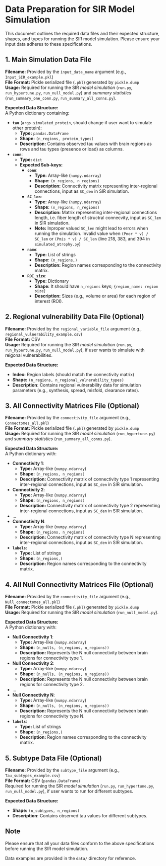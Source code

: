 # Data Preparation for SIR Model Simulation

This document outlines the required data files and their expected structure, shapes, and types for running the SIR model simulation. Please ensure your input data adheres to these specifications.



## 1. Main Simulation Data File

**Filename:** Provided by the `input_data_name` argument (e.g., `Input_SIR_example.pkl`)   
**File Format:** Pickle serialized file (`.pkl`) generated by `pickle.dump`   
**Usage:** Required for running the SIR *model simulation* (`run.py`, `run_hypertune.py`, `run_null_model.py`) and *summary statistics* (`run_summary_one_conn.py`, `run_summary_all_conns.py`).

**Expected Data Structure:**  
A Python dictionary containing:
- **`tau`** (`args.simulated_protein`, should change if user want to simulate other protein):
  - **Type:** `pandas.DataFrame`
  - **Shape:** `(n_regions, protein_types)`
  - **Description:** Contains observed tau values with brain regions as rows and tau types (presence or load) as columns.
- **`conn`**:
  - **Type:** `dict`
  - **Expected Sub-keys:**
    - **`conn`**:
      - **Type:** Array-like (`numpy.ndarray`)
      - **Shape:** `(n_regions, n_regions)`
      - **Description:** Connectivity matrix representing inter-regional connections, input as `SC_den` in SIR simulation.
    - **`SC_len`**:
      - **Type:** Array-like (`numpy.ndarray`)
      - **Shape:** `(n_regions, n_regions)`
      - **Description:** Matrix representing inter-regional connections length, i.e. fiber length of structral connecvity, input as `SC_len` in SIR simulation.
      - **Note:** Inproper valued `SC_len` might lead to errors when running the simulation. Invalid value when `(Pnor * v) / SC_len` or ``(Pmis * v) / SC_len`` (line 218, 383, and 394 in `simulated_atrophy.py`)
    - **`name`**:
      - **Type:** List of strings
      - **Shape:** `(n_regions,)`
      - **Description:** Region names corresponding to the connectivity matrix.
    - **`ROI_size`**:
      - **Type:** Dictionary
      - **Shape:** It should have `n_regions` keys; `{region_name: region size}`
      - **Description:** Sizes (e.g., volume or area) for each region of interest (ROI).

## 2. Regional vulnerability Data File (Optional)

**Filename:** Provided by the `regional_variable_file` argument (e.g., `regional_vulnerability_example.csv`)  
**File Format:** CSV  
**Usage:** Required for running the SIR *model simulation* (`run.py`, `run_hypertune.py`, `run_null_model.py`), if user wants to simulate with reigonal vulnerabilities.

**Expected Data Structure:**  
- **Index:** Region labels (should match the connectivity matrix)
- **Shape:** `(n_regions, n_regional_vulnerability_types)`
- **Description:** Contains regional vulnerability data for simulation parameters (e.g., synthesis, spread, misfold, clearance rates).


## 3. All Connectivity Matrices File (Optional)

**Filename:** Provided by the `connectivity_file` argument (e.g., `Connectomes_all.pkl`)  
**File Format:** Pickle serialized file (`.pkl`) generated by `pickle.dump`  
**Usage:** Required for running the SIR *model simulation* (`run_hypertune.py`) and *summary statistics* (`run_summary_all_conns.py`).

**Expected Data Structure:**  
A Python dictionary with:
- **Connectivity 1**:
  - **Type:** Array-like (`numpy.ndarray`)
  - **Shape:** `(n_regions, n_regions)`
  - **Description:** Connectivity matrix of connectivity type 1 representing inter-regional connections, input as `SC_den` in SIR simulation.
- **Connectivity 2**:
  - **Type:** Array-like (`numpy.ndarray`)
  - **Shape:** `(n_regions, n_regions)`
  - **Description:** Connectivity matrix of connectivity type 2 representing inter-regional connections, input as `SC_den` in SIR simulation.
- ...
- **Connectivity N**:
  - **Type:** Array-like (`numpy.ndarray`)
  - **Shape:** `(n_regions, n_regions)`
  - **Description:** Connectivity matrix of connectivity type N representing inter-regional connections, input as `SC_den` in SIR simulation.
- **`labels`**:
  - **Type:** List of strings
  - **Shape:** `(n_regions,)`
  - **Description:** Region names corresponding to the connectivity matrix.


## 4. All Null Connectivity Matrices File (Optional) 

**Filename:** Provided by the `connectivity_file` argument (e.g., `Null_connectomes_all.pkl`)  
**File Format:** Pickle serialized file (`.pkl`) generated by `pickle.dump`  
**Usage:** Required for running the SIR *model simulation* (`run_null_model.py`).  

**Expected Data Structure:**  
A Python dictionary with:
- **Null Connectivity 1**:
  - **Type:** Array-like (`numpy.ndarray`)
  - **Shape:** `(n_nulls, (n_regions, n_regions))`
  - **Description:** Represents the N null connectivity between brain regions for connectivity type 1.
- **Null Connectivity 2**:
  - **Type:** Array-like (`numpy.ndarray`)
  - **Shape:** `(n_nulls, (n_regions, n_regions))`
  - **Description:** Represents the N null connectivity between brain regions for connectivity type 2.
- ...
- **Null Connectivity N**:
  - **Type:** Array-like (`numpy.ndarray`)
  - **Shape:** `(n_nulls, (n_regions, n_regions))`
  - **Description:** Represents the N null connectivity between brain regions for connectivity type N.
- **`labels`**:
  - **Type:** List of strings
  - **Shape:** `(n_regions,)`
  - **Description:** Region names corresponding to the connectivity matrix.


## 5. Subtype Data File (Optional)

**Filename:** Provided by the `subtype_file` argument (e.g., `Tau_subtypes_example.csv`)  
**File Format:** CSV (`pandas.DataFrame`)   
Required for running the SIR *model simulation* (`run.py`, `run_hypertune.py`, `run_null_model.py`), if user wants to run for different subtypes. 


**Expected Data Structure:**  
- **Shape:** `(n_subtypes, n_regions)`
- **Description:** Contains observed tau values for different subtypes. 


## Note
Please ensure that all your data files conform to the above specifications before running the SIR model simulation.

Data examples are provided in the `data/` directory for reference.

